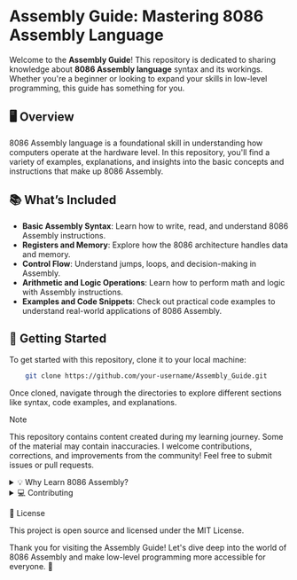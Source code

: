 # Assembly Guide: Mastering 8086 Assembly Language

Welcome to the **Assembly Guide**! This repository is dedicated to sharing knowledge about **8086 Assembly language** syntax and its workings. Whether you're a beginner or looking to expand your skills in low-level programming, this guide has something for you.

## 🖥️ Overview

8086 Assembly language is a foundational skill in understanding how computers operate at the hardware level. In this repository, you'll find a variety of examples, explanations, and insights into the basic concepts and instructions that make up 8086 Assembly.

## 📚 What’s Included

- **Basic Assembly Syntax**: Learn how to write, read, and understand 8086 Assembly instructions.
- **Registers and Memory**: Explore how the 8086 architecture handles data and memory.
- **Control Flow**: Understand jumps, loops, and decision-making in Assembly.
- **Arithmetic and Logic Operations**: Learn how to perform math and logic with Assembly instructions.
- **Examples and Code Snippets**: Check out practical code examples to understand real-world applications of 8086 Assembly.

## 🚀 Getting Started

To get started with this repository, clone it to your local machine:

```bash
    git clone https://github.com/your-username/Assembly_Guide.git
```

Once cloned, navigate through the directories to explore different sections like syntax, code examples, and explanations.

> [!NOTE]
> This repository contains content created during my learning journey. Some of the material may contain inaccuracies. I welcome contributions, corrections, and improvements from the community! Feel free to submit issues or pull requests.

<details>
<summary>💡 Why Learn 8086 Assembly?</summary>
<br />
Deep Understanding: Learning Assembly gives you insight into how a CPU works at a fundamental level.
Performance Optimization: Assembly programming can be used to write highly efficient code in low-resource environments.
Legacy Systems: Some older systems still use 8086 or compatible processors, so knowledge of this architecture can be useful for specific embedded systems or retro programming.

</details>

<details>
<summary>💻 Contributing</summary>
<br />
Contributions are welcome! Feel free to:


*Report Issues:* If you spot any mistakes or have suggestions for improvements, create an issue.

*Submit Pull Requests:* If you have improvements or additional content, please open a pull request.

*Discuss Ideas:* Join the conversation and help improve this repository for everyone.
</details>

📄 License

This project is open source and licensed under the MIT License.

Thank you for visiting the Assembly Guide! Let's dive deep into the world of 8086 Assembly and make low-level programming more accessible for everyone. 🚀
